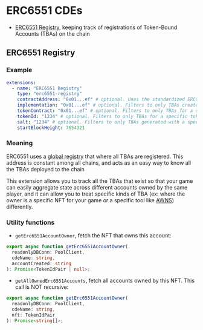 # ERC6551 CDEs

- [ERC6551 Registry](#erc6551-registry), keeping track of registrations of Token-Bound Accounts (TBAs) on the chain

## ERC6551 Registry

### Example

```yaml
extensions:
  - name: "ERC6551 Registry"
    type: "erc6551-registry"
    contractAddress: "0x01...ef" # optional. Uses the standardized ERC6551 registry by default
    implementation: "0x01...ef" # optional. Filters to only TBAs created with a specific implementation
    tokenContract: "0x01...ef" # optional. Filters to only TBAs for a specific NFT collection
    tokenId: "1234" # optional. Filters to only TBAs for a specific token ID in the collection
    salt: "1234" # optional. Filters to only TBAs generated with a specific salt. Note: this is not an `indexed` field in the contract, so this will not lower the number of RPC calls
    startBlockHeight: 7654321
```

### Meaning

ERC6551 uses a [global registry](https://eips.ethereum.org/EIPS/eip-6551#registry) that where all TBAs are registered. This address is constant among all chains, and acts as an easy way to know all the TBAs deployed to the chain

This extension allows you to track all the TBAs that exist so that your game can easily aggregate state across different accounts owned by the same player, and it can allow you to treat specific kinds of TBA (ex: where the owner is a specific NFT for your game or a specific tool like [AWNS](https://www.stp.network)) differently.

### Utility functions

- `getErc6551AccountOwner`, fetch the NFT that owns this account:

```ts
export async function getErc6551AccountOwner(
  readonlyDBConn: PoolClient,
  cdeName: string,
  accountCreated: string
): Promise<TokenIdPair | null>;
```

- `getAllOwnedErc6551Accounts`, fetch all accounts owned by this NFT. This call is NOT recursive:

```ts
export async function getErc6551AccountOwner(
  readonlyDBConn: PoolClient,
  cdeName: string,
  nft: TokenIdPair
): Promise<string[]>;
```
